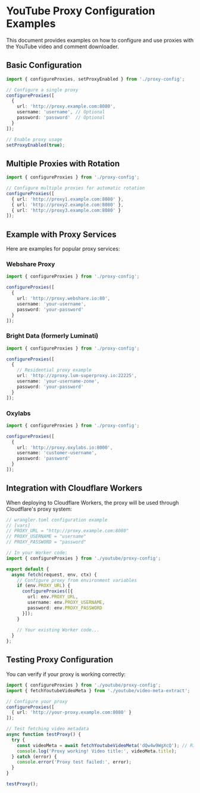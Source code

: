 # YouTube Proxy Configuration Examples

This document provides examples on how to configure and use proxies with the YouTube video and comment downloader.

## Basic Configuration

```typescript
import { configureProxies, setProxyEnabled } from './proxy-config';

// Configure a single proxy
configureProxies([
  { 
    url: 'http://proxy.example.com:8080',
    username: 'username', // Optional
    password: 'password'  // Optional
  }
]);

// Enable proxy usage
setProxyEnabled(true);
```

## Multiple Proxies with Rotation

```typescript
import { configureProxies } from './proxy-config';

// Configure multiple proxies for automatic rotation
configureProxies([
  { url: 'http://proxy1.example.com:8080' },
  { url: 'http://proxy2.example.com:8080' },
  { url: 'http://proxy3.example.com:8080' }
]);
```

## Example with Proxy Services

Here are examples for popular proxy services:

### Webshare Proxy

```typescript
import { configureProxies } from './proxy-config';

configureProxies([
  {
    url: 'http://proxy.webshare.io:80',
    username: 'your-username',
    password: 'your-password'
  }
]);
```

### Bright Data (formerly Luminati)

```typescript
import { configureProxies } from './proxy-config';

configureProxies([
  {
    // Residential proxy example
    url: 'http://zproxy.lum-superproxy.io:22225',
    username: 'your-username-zone',
    password: 'your-password'
  }
]);
```

### Oxylabs

```typescript
import { configureProxies } from './proxy-config';

configureProxies([
  {
    url: 'http://proxy.oxylabs.io:8000',
    username: 'customer-username',
    password: 'password'
  }
]);
```

## Integration with Cloudflare Workers

When deploying to Cloudflare Workers, the proxy will be used through Cloudflare's proxy system:

```typescript
// wrangler.toml configuration example
// [vars]
// PROXY_URL = "http://proxy.example.com:8080"
// PROXY_USERNAME = "username"
// PROXY_PASSWORD = "password"

// In your Worker code:
import { configureProxies } from './youtube/proxy-config';

export default {
  async fetch(request, env, ctx) {
    // Configure proxy from environment variables
    if (env.PROXY_URL) {
      configureProxies([{
        url: env.PROXY_URL,
        username: env.PROXY_USERNAME,
        password: env.PROXY_PASSWORD
      }]);
    }
    
    // Your existing Worker code...
  }
};
```

## Testing Proxy Configuration

You can verify if your proxy is working correctly:

```typescript
import { configureProxies } from './youtube/proxy-config';
import { fetchYoutubeVideoMeta } from './youtube/video-meta-extract';

// Configure your proxy
configureProxies([
  { url: 'http://your-proxy.example.com:8080' }
]);

// Test fetching video metadata
async function testProxy() {
  try {
    const videoMeta = await fetchYoutubeVideoMeta('dQw4w9WgXcQ'); // Rick Astley
    console.log('Proxy working! Video title:', videoMeta.title);
  } catch (error) {
    console.error('Proxy test failed:', error);
  }
}

testProxy();
```
